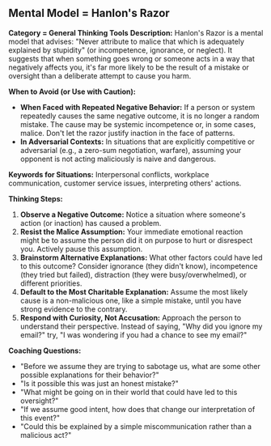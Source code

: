 
## Mental Model = Hanlon's Razor

**Category = General Thinking Tools**
**Description:** 
Hanlon's Razor is a mental model that advises: "Never attribute to malice that which is adequately explained by stupidity" (or incompetence, ignorance, or neglect). It suggests that when something goes wrong or someone acts in a way that negatively affects you, it's far more likely to be the result of a mistake or oversight than a deliberate attempt to cause you harm.

**When to Avoid (or Use with Caution):**
- **When Faced with Repeated Negative Behavior:** If a person or system repeatedly causes the same negative outcome, it is no longer a random mistake. The cause may be systemic incompetence or, in some cases, malice. Don't let the razor justify inaction in the face of patterns.
- **In Adversarial Contexts:** In situations that are explicitly competitive or adversarial (e.g., a zero-sum negotiation, warfare), assuming your opponent is not acting maliciously is naive and dangerous.

**Keywords for Situations:** 
Interpersonal conflicts, workplace communication, customer service issues, interpreting others' actions.

**Thinking Steps:**
1. **Observe a Negative Outcome:** Notice a situation where someone's action (or inaction) has caused a problem.
2. **Resist the Malice Assumption:** Your immediate emotional reaction might be to assume the person did it on purpose to hurt or disrespect you. Actively pause this assumption.
3. **Brainstorm Alternative Explanations:** What other factors could have led to this outcome? Consider ignorance (they didn't know), incompetence (they tried but failed), distraction (they were busy/overwhelmed), or different priorities.
4. **Default to the Most Charitable Explanation:** Assume the most likely cause is a non-malicious one, like a simple mistake, until you have strong evidence to the contrary.
5. **Respond with Curiosity, Not Accusation:** Approach the person to understand their perspective. Instead of saying, "Why did you ignore my email?" try, "I was wondering if you had a chance to see my email?"

**Coaching Questions:**
- "Before we assume they are trying to sabotage us, what are some other possible explanations for their behavior?"
- "Is it possible this was just an honest mistake?"
- "What might be going on in their world that could have led to this oversight?"
- "If we assume good intent, how does that change our interpretation of this event?"
- "Could this be explained by a simple miscommunication rather than a malicious act?"
